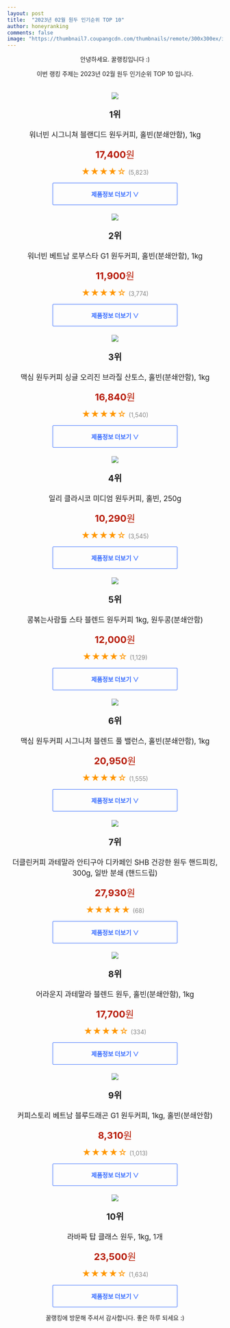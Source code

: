 ```yaml
---
layout: post
title:  "2023년 02월 원두 인기순위 TOP 10"
author: honeyranking
comments: false
image: "https://thumbnail7.coupangcdn.com/thumbnails/remote/300x300ex/image/retail/images/9596177067529036-99f64370-1b96-4e03-80ab-c6a7754ba823.jpg"
---
```

<p style="text-align: center;">안녕하세요. 꿀랭킹입니다 :)</p>
<p style="text-align: center;">이번 랭킹 주제는 2023년 02월 원두 인기순위 TOP 10 입니다.</p><center><img src="https://thumbnail7.coupangcdn.com/thumbnails/remote/300x300ex/image/retail/images/9596177067529036-99f64370-1b96-4e03-80ab-c6a7754ba823.jpg" style="margin-top:20px" /></center><p style="text-align: center; font-size: 20px"><b>1위</b></p><p style="text-align: center; font-size: 17px">워너빈 시그니쳐 블랜디드 원두커피, 홀빈(분쇄안함), 1kg</p><p style="text-align: center;"><span style="color: #b61800; font-size: 22px;"><b>17,400</b>원</span></p><p style="text-align: center;"><span style="color: #ff9600; font-size: 20px;">★★★★☆ </span><span style="color: #878787;">(5,823)</span></p><center><a href="https://link.coupang.com/a/PbsW8"><div style="font-size: 14px; display: inline-block; padding: 15px 90px; color: #346aff; border-radius: 2px; border: 1px solid #346aff; cursor: pointer;"><b>제품정보 더보기 &or;</b></div></a></center><center><img src="https://thumbnail10.coupangcdn.com/thumbnails/remote/300x300ex/image/retail/images/360938413256813-5613e6bd-8969-45a8-b63a-8cd185c96d69.jpg" style="margin-top:20px" /></center><p style="text-align: center; font-size: 20px"><b>2위</b></p><p style="text-align: center; font-size: 17px">워너빈 베트남 로부스타 G1 원두커피, 홀빈(분쇄안함), 1kg</p><p style="text-align: center;"><span style="color: #b61800; font-size: 22px;"><b>11,900</b>원</span></p><p style="text-align: center;"><span style="color: #ff9600; font-size: 20px;">★★★★☆ </span><span style="color: #878787;">(3,774)</span></p><center><a href="https://link.coupang.com/a/PbsXa"><div style="font-size: 14px; display: inline-block; padding: 15px 90px; color: #346aff; border-radius: 2px; border: 1px solid #346aff; cursor: pointer;"><b>제품정보 더보기 &or;</b></div></a></center><center><img src="https://thumbnail9.coupangcdn.com/thumbnails/remote/300x300ex/image/retail/images/725753529103510-7d8c5e19-6c9b-45e5-83cf-676d79d8da62.jpg" style="margin-top:20px" /></center><p style="text-align: center; font-size: 20px"><b>3위</b></p><p style="text-align: center; font-size: 17px">맥심 원두커피 싱글 오리진 브라질 산토스, 홀빈(분쇄안함), 1kg</p><p style="text-align: center;"><span style="color: #b61800; font-size: 22px;"><b>16,840</b>원</span></p><p style="text-align: center;"><span style="color: #ff9600; font-size: 20px;">★★★★☆ </span><span style="color: #878787;">(1,540)</span></p><center><a href="https://www.coupang.com/vp/products/1164380709?itemId=2141478022&q=%EC%9B%90%EB%91%90&sourceType=search&searchId=d45219115607450bb3605c25e6e75d09"><div style="font-size: 14px; display: inline-block; padding: 15px 90px; color: #346aff; border-radius: 2px; border: 1px solid #346aff; cursor: pointer;"><b>제품정보 더보기 &or;</b></div></a></center><center><img src="https://thumbnail9.coupangcdn.com/thumbnails/remote/300x300ex/image/retail/images/4336583299873099-031193de-d04b-420f-95d1-5db997c51f6b.jpg" style="margin-top:20px" /></center><p style="text-align: center; font-size: 20px"><b>4위</b></p><p style="text-align: center; font-size: 17px">일리 클라시코 미디엄 원두커피, 홀빈, 250g</p><p style="text-align: center;"><span style="color: #b61800; font-size: 22px;"><b>10,290</b>원</span></p><p style="text-align: center;"><span style="color: #ff9600; font-size: 20px;">★★★★☆ </span><span style="color: #878787;">(3,545)</span></p><center><a href="https://link.coupang.com/a/PbsXd"><div style="font-size: 14px; display: inline-block; padding: 15px 90px; color: #346aff; border-radius: 2px; border: 1px solid #346aff; cursor: pointer;"><b>제품정보 더보기 &or;</b></div></a></center><center><img src="https://thumbnail6.coupangcdn.com/thumbnails/remote/300x300ex/image/vendor_inventory/0c38/5d90724bb1714a46a8a93bbb28c9407cb3aa96d74112f65f33c19a539eee.jpg" style="margin-top:20px" /></center><p style="text-align: center; font-size: 20px"><b>5위</b></p><p style="text-align: center; font-size: 17px">콩볶는사람들 스타 블렌드 원두커피 1kg, 원두콩(분쇄안함)</p><p style="text-align: center;"><span style="color: #b61800; font-size: 22px;"><b>12,000</b>원</span></p><p style="text-align: center;"><span style="color: #ff9600; font-size: 20px;">★★★★☆ </span><span style="color: #878787;">(1,129)</span></p><center><a href="https://link.coupang.com/a/PbsXf"><div style="font-size: 14px; display: inline-block; padding: 15px 90px; color: #346aff; border-radius: 2px; border: 1px solid #346aff; cursor: pointer;"><b>제품정보 더보기 &or;</b></div></a></center><center><img src="https://thumbnail6.coupangcdn.com/thumbnails/remote/300x300ex/image/retail/images/3033379485877747-76271c22-748d-4348-9ea7-19341710cae4.jpg" style="margin-top:20px" /></center><p style="text-align: center; font-size: 20px"><b>6위</b></p><p style="text-align: center; font-size: 17px">맥심 원두커피 시그니처 블렌드 풀 밸런스, 홀빈(분쇄안함), 1kg</p><p style="text-align: center;"><span style="color: #b61800; font-size: 22px;"><b>20,950</b>원</span></p><p style="text-align: center;"><span style="color: #ff9600; font-size: 20px;">★★★★☆ </span><span style="color: #878787;">(1,555)</span></p><center><a href="https://www.coupang.com/vp/products/1164380592?itemId=2141477708&q=%EC%9B%90%EB%91%90&sourceType=search&searchId=d45219115607450bb3605c25e6e75d09"><div style="font-size: 14px; display: inline-block; padding: 15px 90px; color: #346aff; border-radius: 2px; border: 1px solid #346aff; cursor: pointer;"><b>제품정보 더보기 &or;</b></div></a></center><center><img src="https://thumbnail9.coupangcdn.com/thumbnails/remote/300x300ex/image/vendor_inventory/f873/1939eb564e1d4b65a00e7e76d44dfe96a2cd21f1996578b0a2f71d16662f.png" style="margin-top:20px" /></center><p style="text-align: center; font-size: 20px"><b>7위</b></p><p style="text-align: center; font-size: 17px">더클린커피 과테말라 안티구아 디카페인 SHB 건강한 원두 핸드피킹, 300g, 일반 분쇄 (핸드드립)</p><p style="text-align: center;"><span style="color: #b61800; font-size: 22px;"><b>27,930</b>원</span></p><p style="text-align: center;"><span style="color: #ff9600; font-size: 20px;">★★★★★ </span><span style="color: #878787;">(68)</span></p><center><a href="https://link.coupang.com/a/PbsXi"><div style="font-size: 14px; display: inline-block; padding: 15px 90px; color: #346aff; border-radius: 2px; border: 1px solid #346aff; cursor: pointer;"><b>제품정보 더보기 &or;</b></div></a></center><center><img src="https://thumbnail9.coupangcdn.com/thumbnails/remote/300x300ex/image/retail/images/1162307659301850-a90b4111-09e0-4f1b-9028-5d0d24840e49.jpg" style="margin-top:20px" /></center><p style="text-align: center; font-size: 20px"><b>8위</b></p><p style="text-align: center; font-size: 17px">어라운지 과테말라 블렌드 원두, 홀빈(분쇄안함), 1kg</p><p style="text-align: center;"><span style="color: #b61800; font-size: 22px;"><b>17,700</b>원</span></p><p style="text-align: center;"><span style="color: #ff9600; font-size: 20px;">★★★★☆ </span><span style="color: #878787;">(334)</span></p><center><a href="https://link.coupang.com/a/PbsXk"><div style="font-size: 14px; display: inline-block; padding: 15px 90px; color: #346aff; border-radius: 2px; border: 1px solid #346aff; cursor: pointer;"><b>제품정보 더보기 &or;</b></div></a></center><center><img src="https://thumbnail9.coupangcdn.com/thumbnails/remote/300x300ex/image/operator/853718380/7d0f0d3e-0168-5fc5-ffb4-efb3afe5e1ff.jpg" style="margin-top:20px" /></center><p style="text-align: center; font-size: 20px"><b>9위</b></p><p style="text-align: center; font-size: 17px">커피스토리 베트남 블루드래곤 G1 원두커피, 1kg, 홀빈(분쇄안함)</p><p style="text-align: center;"><span style="color: #b61800; font-size: 22px;"><b>8,310</b>원</span></p><p style="text-align: center;"><span style="color: #ff9600; font-size: 20px;">★★★★☆ </span><span style="color: #878787;">(1,013)</span></p><center><a href="https://link.coupang.com/a/PbsXl"><div style="font-size: 14px; display: inline-block; padding: 15px 90px; color: #346aff; border-radius: 2px; border: 1px solid #346aff; cursor: pointer;"><b>제품정보 더보기 &or;</b></div></a></center><center><img src="https://thumbnail7.coupangcdn.com/thumbnails/remote/300x300ex/image/retail/images/95760539350616-d3bafd28-4901-47a1-9f7e-24740fee4c48.png" style="margin-top:20px" /></center><p style="text-align: center; font-size: 20px"><b>10위</b></p><p style="text-align: center; font-size: 17px">라바짜 탑 클래스 원두, 1kg, 1개</p><p style="text-align: center;"><span style="color: #b61800; font-size: 22px;"><b>23,500</b>원</span></p><p style="text-align: center;"><span style="color: #ff9600; font-size: 20px;">★★★★☆ </span><span style="color: #878787;">(1,634)</span></p><center><a href="https://link.coupang.com/a/PbsXo"><div style="font-size: 14px; display: inline-block; padding: 15px 90px; color: #346aff; border-radius: 2px; border: 1px solid #346aff; cursor: pointer;"><b>제품정보 더보기 &or;</b></div></a></center><p style="text-align: center;">꿀랭킹에 방문해 주셔서 감사합니다. 좋은 하루 되세요 :)</p>